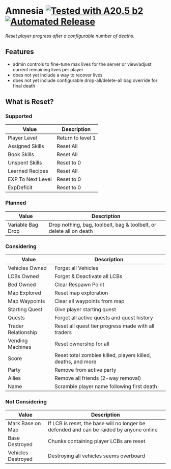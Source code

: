 # Amnesia [![Tested with A20.5 b2](https://img.shields.io/badge/A20.5%20b2-tested-blue.svg)](https://7daystodie.com/) [![Automated Release](https://github.com/jonathan-robertson/only-three-chances/actions/workflows/main.yml/badge.svg)](https://github.com/jonathan-robertson/only-three-chances/actions/workflows/main.yml)

*Reset player progress after a configurable number of deaths.*

## Features

- admin controls to fine-tune max lives for the server or view/adjust current remaining lives per player
- does not yet include a way to recover lives
- does not yet include configurable drop-all/delete-all bag override for final death

## What is Reset?

### Supported

Value | Description
--- | ---
Player Level | Return to level 1
Assigned Skills | Reset All
Book Skills | Reset All
Unspent Skills | Reset to 0
Learned Recipes | Reset All
EXP To Next Level | Reset to 0
ExpDeficit | Reset to 0

### Planned

Value | Description
--- | ---
Variable Bag Drop | Drop nothing, bag, toolbelt, bag & toolbelt, or delete all on death

### Considering

Value | Description
--- | ---
Vehicles Owned | Forget all Vehicles
LCBs Owned | Forget & Deactivate all LCBs
Bed Owned | Clear Respawn Point
Map Explored | Reset map exploration
Map Waypoints | Clear all waypoints from map
Starting Quest | Give player starting quest
Quests | Forget all active quests and quest history
Trader Relationship | Reset all quest tier progress made with all traders
Vending Machines | Reset ownership for all
Score | Reset total zombies killed, players killed, deaths, and more
Party | Remove from active party
Allies | Remove all friends (2-way removal)
Name | Scramble player name following first death

### Not Considering

Value | Description
--- | ---
Mark Base on Map | If LCB is reset, the base will no longer be defended and can be raided by anyone online
Base Destroyed | Chunks containing player LCBs are reset
Vehicles Destroyed | Destroying all vehicles seems overboard
